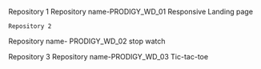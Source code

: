 Repository 1
Repository name-PRODIGY_WD_01
 Responsive Landing page

    Repository 2
Repository name- PRODIGY_WD_02
   stop watch

   Repository 3
Repository name-PRODIGY_WD_03
   Tic-tac-toe
    
    
    
